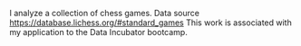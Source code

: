 I analyze a collection of chess games. Data source https://database.lichess.org/#standard_games
This work is associated with my application to the Data Incubator bootcamp. 
